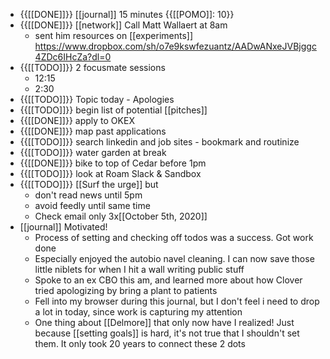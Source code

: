 - {{[[DONE]]}} [[journal]] 15 minutes {{[[POMO]]: 10}}
- {{[[DONE]]}} [[network]] Call Matt Wallaert at 8am
    - sent him resources on [[experiments]] https://www.dropbox.com/sh/o7e9kswfezuantz/AADwANxeJVBjggc4ZDc6IHcZa?dl=0
- {{[[TODO]]}} 2 focusmate sessions
    - 12:15
    - 2:30
- {{[[TODO]]}} Topic today - Apologies
- {{[[TODO]]}} begin list of potential [[pitches]]
- {{[[DONE]]}} apply to OKEX
- {{[[DONE]]}} map past applications
- {{[[TODO]]}} search linkedin and job sites - bookmark and routinize
- {{[[TODO]]}} water garden at break
- {{[[DONE]]}} bike to top of Cedar before 1pm
- {{[[TODO]]}} look at Roam Slack & Sandbox
- {{[[TODO]]}} [[Surf the urge]] but 
    - don't read news until 5pm
    - avoid feedly until same time
    - Check email only 3x[[October 5th, 2020]]
- [[journal]] Motivated!
    - Process of setting and checking off todos was a success. Got work done
    - Especially enjoyed the autobio navel cleaning. I can now save those little niblets for when I hit a wall writing public stuff
    - Spoke to an ex CBO this am, and learned more about how Clover tried apologizing by bring a plant to patients
    - Fell into my browser during this journal, but I don't feel i need to drop a lot in today, since work is capturing my attention
    - One thing about [[Delmore]] that only now have I realized! Just because [[setting goals]] is hard, it's not true that I shouldn't set them.  It only took 20 years to connect these 2 dots
